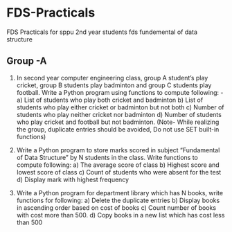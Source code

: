 # FDS-Practicals
FDS Practicals for sppu 2nd year students fds fundemental of data structure

## Group -A

1) In second year computer engineering class, group A student’s play cricket, group B
students play badminton and group C students play football.
Write a Python program using functions to compute following: -
a) List of students who play both cricket and badminton
b) List of students who play either cricket or badminton but not both
c) Number of students who play neither cricket nor badminton
d) Number of students who play cricket and football but not badminton.
(Note- While realizing the group, duplicate entries should be avoided, Do not use SET
built-in functions)

2) Write a Python program to store marks scored in subject “Fundamental of Data
Structure” by N students in the class. Write functions to compute following:
a) The average score of class
b) Highest score and lowest score of class
c) Count of students who were absent for the test
d) Display mark with highest frequency

4) Write a Python program for department library which has N books, write functions for
following:
a) Delete the duplicate entries
b) Display books in ascending order based on cost of books
c) Count number of books with cost more than 500.
d) Copy books in a new list which has cost less than 500
